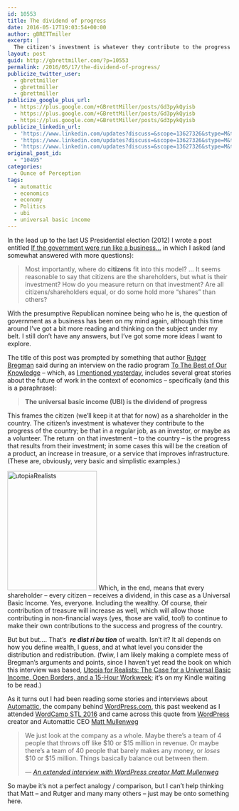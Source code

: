 ```yaml
---
id: 10553
title: The dividend of progress
date: 2016-05-17T19:03:54+00:00
author: gBRETTmiller
excerpt: |
  The citizen's investment is whatever they contribute to the progress of the country, and the Universal Basic Income (UBI) is their share of the "dividend of progress" of the country as a whole.
layout: post
guid: http://gbrettmiller.com/?p=10553
permalink: /2016/05/17/the-dividend-of-progress/
publicize_twitter_user:
  - gbrettmiller
  - gbrettmiller
  - gbrettmiller
publicize_google_plus_url:
  - https://plus.google.com/+GBrettMiller/posts/Gd3pykQyisb
  - https://plus.google.com/+GBrettMiller/posts/Gd3pykQyisb
  - https://plus.google.com/+GBrettMiller/posts/Gd3pykQyisb
publicize_linkedin_url:
  - 'https://www.linkedin.com/updates?discuss=&scope=13627326&stype=M&topic=6138489083183325185&type=U&a=cYjJ'
  - 'https://www.linkedin.com/updates?discuss=&scope=13627326&stype=M&topic=6138489083183325185&type=U&a=cYjJ'
  - 'https://www.linkedin.com/updates?discuss=&scope=13627326&stype=M&topic=6138489083183325185&type=U&a=cYjJ'
original_post_id:
  - "10495"
categories:
  - Ounce of Perception
tags:
  - automattic
  - economics
  - economy
  - Politics
  - ubi
  - universal basic income
---
```

In the lead up to the last US Presidential election (2012) I wrote a post entitled [If the government were run like a business…](http://gbrettmiller.com/2012/09/27/if-the-government-were-run-like-a-business/) in which I asked (and somewhat answered with more questions):

> Most importantly, where do **citizens** fit into this model? &#8230; It seems reasonable to say that citizens are the shareholders, but what is their investment? How do you measure return on that investment? Are all citizens/shareholders equal, or do some hold more “shares” than others?

With the presumptive Republican nominee being who he is, the question of government as a business has been on my mind again, although this time around I&#8217;ve got a bit more reading and thinking on the subject under my belt. I still don&#8217;t have any answers, but I&#8217;ve got some more ideas I want to explore.

The title of this post was prompted by something that author [Rutger Bregman](https://twitter.com/rcbregman) said during an interview on the radio program [To The Best of Our Knowledge](http://ttbook.org/) &#8211; which, as [I mentioned yesterday](https://gbrettmiller.com/2016/05/16/rethinking-work/), includes several great stories about the future of work in the context of economics &#8211; specifically (and this is a paraphrase):

> **The universal basic income (UBI) is the dividend of progress**

This frames the citizen (we&#8217;ll keep it at that for now) as a shareholder in the country. The citizen&#8217;s investment is whatever they contribute to the progress of the country; be that in a regular job, as an investor, or maybe as a volunteer. The return  on that investment &#8211; to the country &#8211; is the progress that results from their investment; in some cases this will be the creation of a product, an increase in treasure, or a service that improves infrastructure. (These are, obviously, very basic and simplistic examples.)

<img class="  wp-image-10611 alignright" src="https://i2.wp.com/167.99.231.190/wp-content/uploads/2016/05/utopiarealists.jpg?resize=201%2C267" alt="utopiaRealists" width="201" height="267" srcset="https://i2.wp.com/gbrettmiller.com/wp-content/uploads/2016/05/utopiarealists.jpg?w=260 260w, https://i2.wp.com/gbrettmiller.com/wp-content/uploads/2016/05/utopiarealists.jpg?resize=225%2C300 225w" sizes="(max-width: 201px) 100vw, 201px" data-recalc-dims="1" /> Which, in the end, means that every shareholder &#8211; every citizen &#8211; receives a dividend, in this case as a Universal Basic Income. Yes, everyone. Including the wealthy. Of course, their contribution of treasure will increase as well, which will allow those contributing in non-financial ways (yes, those are valid, too!) to continue to make their own contributions to the success and progress of the country.

But but but&#8230;. That&#8217;s <gasp> _**re dist ri bu tion**_ of wealth. Isn&#8217;t it? It all depends on how you define wealth, I guess, and at what level you consider the distribution and redistribution. (fwiw, I am likely making a complete mess of Bregman&#8217;s arguments and points, since I haven&#8217;t yet read the book on which this interview was based, <a href="http://www.amazon.com/Utopia-Realists-Universal-Borders-Workweek/dp/9082520303%3FSubscriptionId%3DAKIAJWAGHMYTPK5725MQ%26tag%3Dwiscpublradi-20%26linkCode%3Dxm2%26camp%3D2025%26creative%3D165953%26creativeASIN%3D9082520303" target="_blank">Utopia for Realists: The Case for a Universal Basic Income, Open Borders, and a 15-Hour Workweek</a>; it&#8217;s on my Kindle waiting to be read.)

As it turns out I had been reading some stories and interviews about [Automattic](https://automattic.com/), the company behind [WordPress.com](https://www.wordpress.com), this past weekend as I attended [WordCamp STL 2016](https://2016.stlouis.wordcamp.org/) and came across this quote from [WordPress](https://www.wordpress.org) creator and Automattic CEO [Matt Mullenweg](https://ma.tt)

> We just look at the company as a whole. Maybe there’s a team of 4 people that throws off like $10 or $15 million in revenue. Or maybe there’s a team of 40 people that barely makes any money, or _loses_ $10 or $15 million. Things basically balance out between them.
> 
> <cite>&#8212; <a href="http://www.forbes.com/sites/jjcolao/2014/06/11/an-extended-interview-with-wordpress-creator-matt-mullenweg/4/#42514af56ae3">An extended interview with WordPress creator Matt Mullenweg</a></cite>

So maybe it&#8217;s not a perfect analogy / comparison, but I can&#8217;t help thinking that Matt &#8211; and Rutger and many many others &#8211; just may be onto something here.